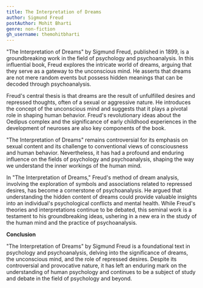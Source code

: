 ```yaml
---
title: The Interpretation of Dreams
author: Sigmund Freud
postAuthor: Mohit Bharti
genre: non-fiction
gh_username: themohitbharti
---
```




"The Interpretation of Dreams" by Sigmund Freud, published in 1899, is a groundbreaking work in the field of psychology and psychoanalysis. In this influential book, Freud explores the intricate world of dreams, arguing that they serve as a gateway to the unconscious mind. He asserts that dreams are not mere random events but possess hidden meanings that can be decoded through psychoanalysis.


Freud's central thesis is that dreams are the result of unfulfilled desires and repressed thoughts, often of a sexual or aggressive nature. He introduces the concept of the unconscious mind and suggests that it plays a pivotal role in shaping human behavior. Freud's revolutionary ideas about the Oedipus complex and the significance of early childhood experiences in the development of neuroses are also key components of the book.


"The Interpretation of Dreams" remains controversial for its emphasis on sexual content and its challenge to conventional views of consciousness and human behavior. Nevertheless, it has had a profound and enduring influence on the fields of psychology and psychoanalysis, shaping the way we understand the inner workings of the human mind.


In "The Interpretation of Dreams," Freud's method of dream analysis, involving the exploration of symbols and associations related to repressed desires, has become a cornerstone of psychoanalysis. He argued that understanding the hidden content of dreams could provide valuable insights into an individual's psychological conflicts and mental health. While Freud's theories and interpretations continue to be debated, this seminal work is a testament to his groundbreaking ideas, ushering in a new era in the study of the human mind and the practice of psychoanalysis.


**Conclusion**

"The Interpretation of Dreams" by Sigmund Freud is a foundational text in psychology and psychoanalysis, delving into the significance of dreams, the unconscious mind, and the role of repressed desires. Despite its controversial and provocative nature, it has left an enduring mark on the understanding of human psychology and continues to be a subject of study and debate in the field of psychology and beyond.